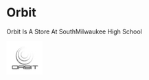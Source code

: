 # Orbit

Orbit Is A Store At SouthMilwaukee High School

![test](https://github.com/XoticRealmsOwnerandDev/Website/blob/master/Screenshot%202018-12-12%20at%2012.56.34%20PM.png)



